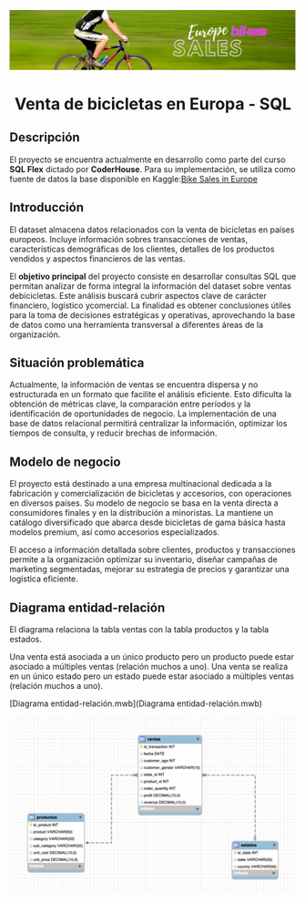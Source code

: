 <p align="center">
  <img src="assets/bicicletas.png" alt="Europe Bike Sales" />
</p>

<h1 align="center">Venta de bicicletas en Europa - SQL</h1>
 
## Descripción

El proyecto se encuentra actualmente en desarrollo como parte del curso **SQL Flex** dictado por **CoderHouse**. Para su implementación, se utiliza como fuente de datos la base disponible en Kaggle:[Bike Sales in Europe]([https://www.kaggle.com/datasets/sadiqshah/bike-sales-in-europe/data])

## Introducción
El dataset almacena datos relacionados con la venta de bicicletas en países europeos. Incluye información sobres transacciones de ventas, características demográficas de los clientes, detalles de los productos vendidos y aspectos financieros de las ventas.

El **objetivo principal** del proyecto consiste en desarrollar consultas SQL que permitan analizar de forma integral la información del dataset sobre ventas debicicletas. Este análisis buscará cubrir aspectos clave de carácter financiero, logístico ycomercial. La finalidad es obtener conclusiones útiles para la toma de decisiones estratégicas y operativas, aprovechando la base de datos como una herramienta transversal a diferentes áreas de la organización.

## Situación problemática
Actualmente, la información de ventas se encuentra dispersa y no estructurada en un formato que facilite el análisis eficiente. Esto dificulta la obtención de métricas clave, la comparación entre períodos y la identificación de oportunidades de negocio. La implementación de una base de datos relacional permitirá centralizar la información, optimizar los tiempos de consulta, y reducir brechas de información.

## Modelo de negocio
El proyecto está destinado a una empresa multinacional dedicada a la fabricación y comercialización de bicicletas y accesorios, con operaciones en diversos países. Su modelo de negocio se basa en la venta directa a consumidores finales y en la distribución a minoristas. La mantiene un catálogo diversificado que abarca desde bicicletas de gama básica hasta modelos premium, así como accesorios especializados.

El acceso a información detallada sobre clientes, productos y transacciones permite a la organización optimizar su inventario, diseñar campañas de marketing segmentadas, mejorar su estrategia de precios y garantizar una logística eficiente.

## Diagrama entidad-relación
El diagrama relaciona la tabla ventas con la tabla productos y la tabla estados. 

Una venta está asociada a un único producto pero un producto puede estar asociado a múltiples ventas (relación muchos a uno).
Una venta se realiza en un único estado pero un estado puede estar asociado a múltiples ventas (relación muchos a uno).

[Diagrama entidad-relación.mwb](Diagrama entidad-relación.mwb)

<p align="center">
  <img src="assets/diagrama.png" alt="Diagrama entidad-relación" />
</p>

